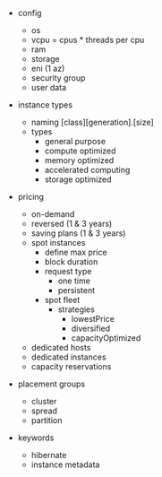 - config
    - os
    - vcpu = cpus * threads per cpu
    - ram
    - storage
    - eni (1 az)
    - security group
    - user data

- instance types
    - naming [class][generation].[size]
    - types
        - general purpose
        - compute optimized
        - memory optimized
        - accelerated computing
        - storage optimized

- pricing
    - on-demand
    - reversed (1 & 3 years)
    - saving plans (1 & 3 years)
    - spot instances
        - define max price
        - block duration
        - request type 
            - one time
            - persistent
        - spot fleet
            - strategies
                - lowestPrice
                - diversified
                - capacityOptimized
    - dedicated hosts
    - dedicated instances
    - capacity reservations

- placement groups
    - cluster
    - spread
    - partition

- keywords
    - hibernate
    - instance metadata
